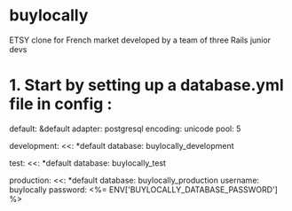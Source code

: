 buylocally
==========

ETSY clone for French market developed by a team of three Rails junior devs

# 1. Start by setting up a database.yml file in config :

default: &default
  adapter: postgresql
  encoding: unicode
  pool: 5

development:
  <<: *default
  database: buylocally_development

test:
  <<: *default
  database: buylocally_test

production:
  <<: *default
  database: buylocally_production
  username: buylocally
  password: <%= ENV['BUYLOCALLY_DATABASE_PASSWORD'] %>

